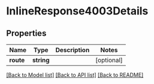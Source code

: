 # InlineResponse4003Details

## Properties
Name | Type | Description | Notes
------------ | ------------- | ------------- | -------------
**route** | **string** |  | [optional] 

[[Back to Model list]](../../README.md#documentation-for-models) [[Back to API list]](../../README.md#documentation-for-api-endpoints) [[Back to README]](../../README.md)

